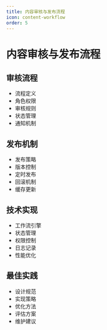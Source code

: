 ```yaml
---
title: 内容审核与发布流程
icon: content-workflow
order: 5
---
```


# 内容审核与发布流程

## 审核流程
- 流程定义
- 角色权限
- 审核规则
- 状态管理
- 通知机制

## 发布机制
- 发布策略
- 版本控制
- 定时发布
- 回滚机制
- 缓存更新

## 技术实现
- 工作流引擎
- 状态管理
- 权限控制
- 日志记录
- 性能优化

## 最佳实践
- 设计规范
- 实现策略
- 优化方法
- 评估方案
- 维护建议
